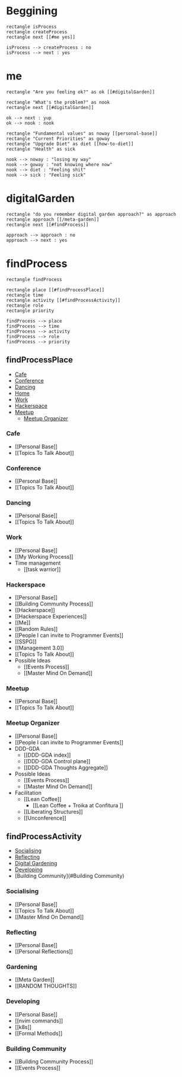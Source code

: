 # Beggining

```plantuml
rectangle isProcess
rectangle createProcess
rectangle next [[#me yes]]

isProcess --> createProcess : no
isProcess --> next : yes 
```

# me

```plantuml
rectangle "Are you feeling ok?" as ok [[#digitalGarden]]

rectangle "What's the problem?" as nook 
rectangle next [[#digitalGarden]] 

ok --> next : yup
ok --> nook : nook

rectangle "Fundamental values" as noway [[personal-base]] 
rectangle "Current Priorities" as goway 
rectangle "Upgrade Diet" as diet [[how-to-diet]] 
rectangle "Health" as sick

nook --> noway : "losing my way"
nook --> goway : "not knowing where now"
nook --> diet : "Feeling shit"
nook --> sick : "Feeling sick"

```

# digitalGarden

```plantuml
rectangle "do you remember digital garden approach?" as approach
rectangle approach [[/meta-garden]]
rectangle next [[#findProcess]]

approach --> approach : no
approach --> next : yes 
```

# findProcess
```plantuml
rectangle findProcess

rectangle place [[#findProcessPlace]]
rectangle time
rectangle activity [[#findProcessActivity]]
rectangle role
rectangle priority

findProcess --> place 
findProcess --> time
findProcess --> activity
findProcess --> role
findProcess --> priority
```

## findProcessPlace
- [Cafe](#Cafe)
- [Conference](#Conference)
- [Dancing](#Dancing)
- [Home](#Home)
- [Work](#Work)
- [Hackerspace](#Hackerspace)
- [Meetup](#Meetup)
    - [Meetup Organizer](#MeetupOrganizer)


### Cafe
- [[Personal Base]]
- [[Topics To Talk About]]

### Conference
- [[Personal Base]]
- [[Topics To Talk About]]

### Dancing
- [[Personal Base]]
- [[Topics To Talk About]]

### Work
- [[Personal Base]]
- [[My Working Process]]
- Time management
    - [[task warrior]]

### Hackerspace
- [[Personal Base]]
- [[Building Community Process]]
- [[Hackerspace]]
- [[Hackerspace Experiences]]
- [[Me]]
- [[Random Rules]]
- [[People I can invite to Programmer Events]]
- [[SSPG]]
- [[Management 3.0]]
- [[Topics To Talk About]]
- Possible Ideas
    - [[Events Process]]
    - [[Master Mind On Demand]]

### Meetup
- [[Personal Base]]
- [[Topics To Talk About]]

### Meetup Organizer
- [[Personal Base]]
- [[People I can invite to Programmer Events]]
- DDD-GDA
    - [[DDD-GDA index]]
    - [[DDD-GDA Control plane]]
    - [[DDD-GDA Thoughts Aggregate]]
- Possible Ideas
    - [[Events Process]]
    - [[Master Mind On Demand]]
- Facilitation
    - [[Lean Coffee]]
        - [[Lean Coffee + Troika at Confitura ]]
    - [[Liberating Structures]]
    - [[Unconference]]

## findProcessActivity
- [Socialising](#Socialising)
- [Reflecting](#Reflecting)
- [Digital Gardening](#Gardening)
- [Developing](#Development)
- [Building Community](#Building Community)

### Socialising
- [[Personal Base]]
- [[Topics To Talk About]]
- [[Master Mind On Demand]]

### Reflecting
- [[Personal Base]]
- [[Personal Reflections]]

### Gardening
- [[Meta Garden]]
- [[RANDOM THOUGHTS]]

### Developing
- [[Personal Base]]
- [[nvim commands]]
- [[k8s]]
- [[Formal Methods]]


### Building Community

- [[Building Community Process]]
- [[Events Process]]
